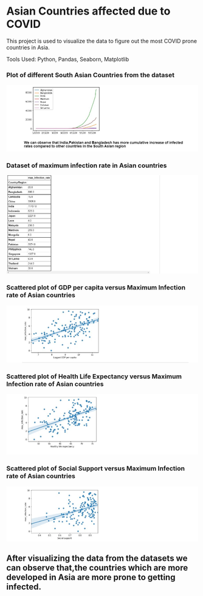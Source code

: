 # Asian Countries affected due to COVID
This project is used to visualize the data to figure out the most COVID prone countries in Asia. 

Tools Used:
Python, Pandas, Seaborn, Matplotlib 




 ### Plot of different South Asian Countries from the dataset
![Plot](https://github.com/ffarhaaan/covid19-data-analysis-of-Asian-Countries/blob/master/images/plotofdifferentcountries.JPG)

### Dataset of maximum infection rate in Asian countries

![Maximum Infection Rate](https://github.com/ffarhaaan/covid19-data-analysis-of-Asian-Countries/blob/master/images/datasetofmaxinfectionrate.JPG)

### Scattered plot of GDP per capita versus Maximum Infection rate of Asian countries

![MIR vs GDP](https://github.com/ffarhaaan/covid19-data-analysis-of-Asian-Countries/blob/master/images/mirvsgdp.JPG)

### Scattered plot of Health Life Expectancy versus Maximum Infection rate of Asian countries

![MIR vs HLE](https://github.com/ffarhaaan/covid19-data-analysis-of-Asian-Countries/blob/master/images/mirvshealthlife.JPG)

### Scattered plot of Social Support versus Maximum Infection rate of Asian countries
![MIR vs SS](https://github.com/ffarhaaan/covid19-data-analysis-of-Asian-Countries/blob/master/images/mirvssocialsupport.JPG)

##  After visualizing the data from the datasets we can observe that,the countries which are more developed in Asia are more prone to getting infected.




